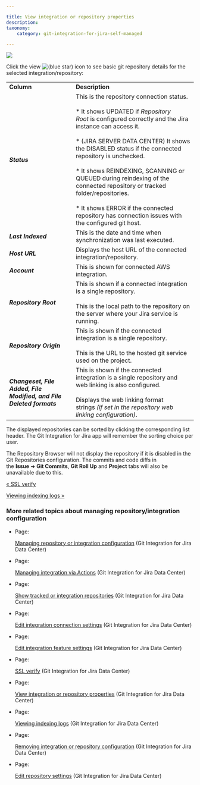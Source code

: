 ```yaml
---

title: View integration or repository properties
description:
taxonomy:
    category: git-integration-for-jira-self-managed

---
```

![](https://bigbrassband.atlassian.net/wiki/download/thumbnails/1930397673/gitserver-gitmgr-view-details-01.png?version=1&modificationDate=1630642852300&cacheVersion=1&api=v2&width=550&height=190)

Click the view ![(blue star)](/wiki/s/-1639011364/6452/8b4898d3c114827e64ec143b4fa79bb76a6cfa5b/_/images/icons/emoticons/star_blue.png) icon to see basic git repository details for the selected integration/repository:

|     |     |
| --- | --- |
| **Column** | **Description** |
| _**Status**_ | This is the repository connection status.<br><br>*   It shows UPDATED if _Repository Root_ is configured correctly and the Jira instance can access it.<br>    <br>*   (JIRA SERVER DATA CENTER) It shows the DISABLED status if the connected repository is unchecked.<br>    <br>*   It shows REINDEXING, SCANNING or QUEUED during reindexing of the connected repository or tracked folder/repositories.<br>    <br>*   It shows ERROR if the connected repository has connection issues with the configured git host. |
| _**Last Indexed**_ | This is the date and time when synchronization was last executed. |
| _**Host URL**_ | Displays the host URL of the connected integration/repository. |
| _**Account**_ | This is shown for connected AWS integration. |
| _**Repository Root**_ | This is shown if a connected integration is a single repository.<br><br>This is the local path to the repository on the server where your Jira service is running. |
| _**Repository Origin**_ | This is shown if the connected integration is a single repository.<br><br>This is the URL to the hosted git service used on the project. |
| _**Changeset, File Added, File Modified, and File Deleted formats**_ | This is shown if the connected integration is a single repository and web linking is also configured.<br><br>Displays the web linking format strings _(if set in the repository web linking configuration)_. |



The displayed repositories can be sorted by clicking the corresponding list header. The Git Integration for Jira app will remember the sorting choice per user.

The Repository Browser will not display the repository if it is disabled in the Git Repositories configuration. The commits and code diffs in the **Issue** ➜ **Git Commits**, **Git Roll Up** and **Project** tabs will also be unavailable due to this.

[« SSL verify](/git-integration-for-jira-self-managed/SSL-verify)

[Viewing indexing logs »](/wiki/spaces/GIJDC/pages/1930397702/Viewing+indexing+logs)

### More related topics about managing repository/integration configuration

*   Page:

    [Managing repository or integration configuration](/wiki/spaces/GIJDC/pages/1930397435/Managing+repository+or+integration+configuration) (Git Integration for Jira Data Center)

*   Page:

    [Managing integration via Actions](/wiki/spaces/GIJDC/pages/1930397476/Managing+integration+via+Actions) (Git Integration for Jira Data Center)

*   Page:

    [Show tracked or integration repositories](/wiki/spaces/GIJDC/pages/1930397507/Show+tracked+or+integration+repositories) (Git Integration for Jira Data Center)

*   Page:

    [Edit integration connection settings](/wiki/spaces/GIJDC/pages/1930397536/Edit+integration+connection+settings) (Git Integration for Jira Data Center)

*   Page:

    [Edit integration feature settings](/wiki/spaces/GIJDC/pages/1930397576/Edit+integration+feature+settings) (Git Integration for Jira Data Center)

*   Page:

    [SSL verify](/git-integration-for-jira-self-managed/SSL-verify) (Git Integration for Jira Data Center)

*   Page:

    [View integration or repository properties](/wiki/spaces/GIJDC/pages/1930397673/View+integration+or+repository+properties) (Git Integration for Jira Data Center)

*   Page:

    [Viewing indexing logs](/wiki/spaces/GIJDC/pages/1930397702/Viewing+indexing+logs) (Git Integration for Jira Data Center)

*   Page:

    [Removing integration or repository configuration](/wiki/spaces/GIJDC/pages/1930397738/Removing+integration+or+repository+configuration) (Git Integration for Jira Data Center)

*   Page:

    [Edit repository settings](/wiki/spaces/GIJDC/pages/1947107348/Edit+repository+settings) (Git Integration for Jira Data Center)